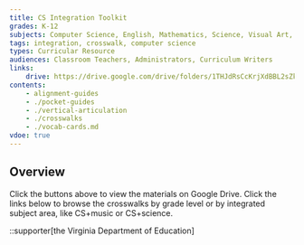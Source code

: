 ```yaml
---
title: CS Integration Toolkit
grades: K-12
subjects: Computer Science, English, Mathematics, Science, Visual Art, Music, Physical Education, Health, Social Studies
tags: integration, crosswalk, computer science
types: Curricular Resource
audiences: Classroom Teachers, Administrators, Curriculum Writers
links:
    drive: https://drive.google.com/drive/folders/1THJdRsCcKrjXdBBL2sZkx5GG1FuNfnD7
contents:
    - alignment-guides
    - ./pocket-guides
    - ./vertical-articulation
    - ./crosswalks
    - ./vocab-cards.md
vdoe: true
---
```


## Overview

Click the buttons above to view the materials on Google Drive. Click the links below to browse the crosswalks by grade level or by integrated subject area, like CS+music or CS+science. 

::supporter[the Virginia Department of Education]